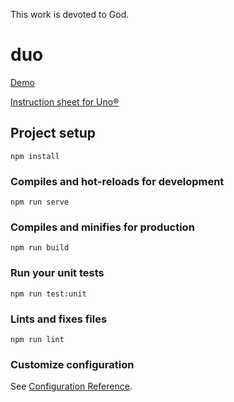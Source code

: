 This work is devoted to God.

# duo

[Demo](https://sanjosolutions.github.io/duo/src/card.html)

[Instruction sheet for Uno®](https://service.mattel.com/instruction_sheets/42001pr.pdf)

## Project setup
```
npm install
```

### Compiles and hot-reloads for development
```
npm run serve
```

### Compiles and minifies for production
```
npm run build
```

### Run your unit tests
```
npm run test:unit
```

### Lints and fixes files
```
npm run lint
```

### Customize configuration
See [Configuration Reference](https://cli.vuejs.org/config/).
